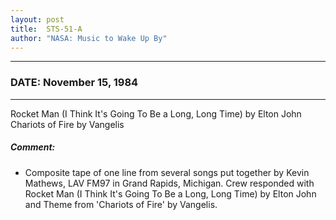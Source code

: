 ```yaml
---
layout: post
title:  STS-51-A
author: "NASA: Music to Wake Up By"
---
```


----
### DATE: November 15, 1984
----
Rocket Man (I Think It's Going To Be a Long, Long Time) by Elton John<br />Chariots of Fire by Vangelis

##### Comment:
* Composite tape of one line from several songs put together by Kevin Mathews, LAV FM97 in Grand Rapids, Michigan. Crew responded with Rocket Man (I Think It's Going To Be a Long, Long Time) by Elton John and Theme from 'Chariots of Fire' by Vangelis.

